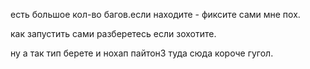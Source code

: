 есть большое кол-во багов.если находите - фиксите сами мне пох.

как запустить сами разберетесь если зохотите.

ну а так тип берете и нохап пайтон3 туда сюда короче гугол.

